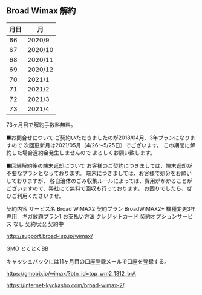 ## Broad Wimax 解約

| 月目 | 月 |
| --- | --- |
| 66 | 2020/9 |
| 67 | 2020/10 |
| 68 | 2020/11 |
| 69 | 2020/12 |
| 70 | 2021/1 |
| 71 | 2021/2 |
| 72 | 2021/3 |
| 73 | 2021/4 |


73ヶ月目で解約手数料無料。

■お問合せについて
ご契約いただきましたのが2018/04月、3年プランになりますので
次回更新月は2021/05月（4/26～5/25日）でございます。
この期間に解約した場合違約金発生しませんので
よろしくお願い致します。

■回線解約後の端末返却について
お客様のご契約につきましては、端末返却が不要なプランとなっております。
端末につきましては、お客様で処分をお願いしておりますが、
各自治体のごみ収集ルールによっては、費用がかかることがございますので、弊社にて無料で回収も行っております。
お困りでしたら、ぜひご利用くださいませ。

契約内容
サービス名	Broad WiMAX2
契約プラン	BroadWiMAX2+ 機種変更3年専用　ギガ放題プラン1
お支払い方法	クレジットカード
契約オプションサービス	なし
契約状況	契約中

http://support.broad-isp.jp/wimax/

GMO とくとくBB

キャッシュバックには11ヶ月目の口座登録メールで口座を登録する。

https://gmobb.jp/wimax/?btn_id=top_wm2_1312_brA

https://internet-kyokasho.com/broad-wimax-2/
